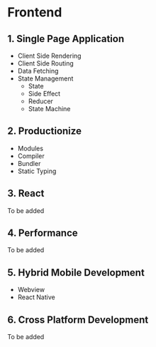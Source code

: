 # Frontend

## 1. Single Page Application

- Client Side Rendering
- Client Side Routing
- Data Fetching
- State Management
  - State
  - Side Effect
  - Reducer
  - State Machine

## 2. Productionize

- Modules
- Compiler
- Bundler
- Static Typing

## 3. React

To be added

## 4. Performance

To be added

## 5. Hybrid Mobile Development

- Webview
- React Native

## 6. Cross Platform Development

To be added
